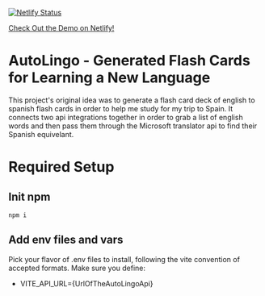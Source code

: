[![Netlify Status](https://api.netlify.com/api/v1/badges/51b57973-2ae2-42a7-894c-4a911efccaf8/deploy-status)](https://app.netlify.com/sites/grand-cajeta-92ed93/deploys)

[Check Out the Demo on Netlify!](https://grand-cajeta-92ed93.netlify.app/)

# AutoLingo - Generated Flash Cards for Learning a New Language

This project's original idea was to generate a flash card deck of english to spanish flash cards in order to help me study for my trip to Spain. It connects two api integrations together in order to grab a list of english words and then pass them through the Microsoft translator api to find their Spanish equivelant.

# Required Setup

## Init npm

`npm i`

## Add env files and vars

Pick your flavor of .env files to install, following the vite convention of accepted formats. Make sure you define:

- VITE_API_URL={UrlOfTheAutoLingoApi}
